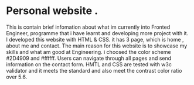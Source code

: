 # Personal website .
This is contain brief infomation about what im currently into Fronted Engineer,
programme that i have learnt and developing more project with it.
I developed this website with HTML & CSS.
it has 3 page, which is home , about me and contact.
The main reason for this website is to showcase my skills and what am good at Engineering.
i choosed the color scheme #2D4909 and #ffffff.
Users can navigate through all pages and send information on the contact form.
HMTL and CSS are tested with w3c validator and it meets the standard and also meet the contrast color ratio over 5.6.
